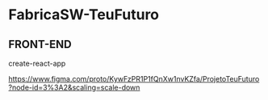 # FabricaSW-TeuFuturo
## FRONT-END

create-react-app

https://www.figma.com/proto/KywFzPR1P1fQnXw1nvKZfa/ProjetoTeuFuturo?node-id=3%3A2&scaling=scale-down